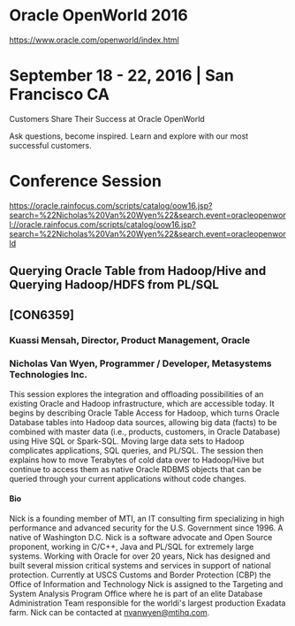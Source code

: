 Oracle OpenWorld 2016
================================================================================
https://www.oracle.com/openworld/index.html

# September 18 - 22, 2016 | San Francisco CA
Customers Share Their Success at Oracle OpenWorld

Ask questions, become inspired. Learn and explore with our most successful
customers.


# Conference Session
https://oracle.rainfocus.com/scripts/catalog/oow16.jsp?search=%22Nicholas%20Van%20Wyen%22&search.event=oracleopenworl://oracle.rainfocus.com/scripts/catalog/oow16.jsp?search=%22Nicholas%20Van%20Wyen%22&search.event=oracleopenworld


## Querying Oracle Table from Hadoop/Hive and Querying Hadoop/HDFS from PL/SQL
[CON6359]
--------------------------------------------------------------------------------

### Kuassi Mensah, Director, Product Management, Oracle

### Nicholas Van Wyen, Programmer / Developer, Metasystems Technologies Inc.
This session explores the integration and offloading possibilities of an existing
Oracle and Hadoop infrastructure, which are accessible today. It begins by
describing Oracle Table Access for Hadoop, which turns Oracle Database tables
into Hadoop data sources, allowing big data (facts) to be combined with master
data (i.e., products, customers, in Oracle Database) using Hive SQL or
Spark-SQL.  Moving large data sets to Hadoop complicates applications, SQL
queries, and PL/SQL. The session then explains how to move Terabytes of cold
data over to Hadoop/Hive but continue to access them as native Oracle RDBMS
objects that can be queried through your current applications without code
changes.

#### Bio
Nick is a founding member of MTI, an IT consulting firm specializing in high
performance and advanced security for the U.S. Government since 1996. A native
of Washington D.C. Nick is a software advocate and Open Source proponent,
working in C/C++, Java and PL/SQL for extremely large systems. Working with
Oracle for over 20 years, Nick has designed and built several mission critical
systems and services in support of national protection. Currently at USCS
Customs and Border Protection (CBP) the Office of Information and Technology
Nick is assigned to the Targeting and System Analysis Program Office where he
is part of an elite Database Administration Team responsible for the worldi's
largest production Exadata farm. Nick can be contacted at nvanwyen@mtihq.com.
